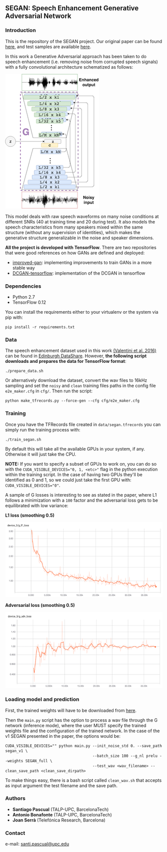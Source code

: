 ## SEGAN: Speech Enhancement Generative Adversarial Network

### Introduction

This is the repository of the SEGAN project. Our original paper can be found [here](https://arxiv.org/abs/1703.09452), and test samples are available [here](http://veu.talp.cat/segan/).

In this work a Generative Adversarial approach has been taken to do speech enhancement (i.e. removing noise from corrupted speech signals) with a fully convolutional architecture schematized as follows:

![SEGAN_G](assets/segan_g.png)

This model deals with raw speech waveforms on many noise conditions at different SNRs (40 at training time and 20 during test). It also models the speech characteristics from many speakers mixed within the same structure (without any supervision of identities), which makes the generative structure generalizable in the noise and speaker dimensions.

**All the project is developed with TensorFlow**. There are two repositories that were good references on how GANs are defined and deployed:

* [improved-gan](https://github.com/openai/improved-gan): implementing improvements to train GANs in a more stable way
*  [DCGAN-tensorflow](https://github.com/carpedm20/DCGAN-tensorflow): implementation of the DCGAN in tensorflow

### Dependencies

* Python 2.7
* TensorFlow 0.12

You can install the requirements either to your virtualenv or the system via pip with:

```
pip install -r requirements.txt
```

### Data

The speech enhancement dataset used in this work [(Valentini et al. 2016)](http://ssw9.net/papers/ssw9_PS2-4_Valentini-Botinhao.pdf) can be found in [Edinburgh DataShare](http://datashare.is.ed.ac.uk/handle/10283/1942). However, **the following script downloads and prepares the data for TensorFlow format**:

```
./prepare_data.sh
```

Or alternatively download the dataset, convert the wav files to 16kHz sampling and set the `noisy` and `clean` training files paths in the config file `e2e_maker.cfg` in `cfg/`. Then run the script:

```
python make_tfrecords.py --force-gen --cfg cfg/e2e_maker.cfg
```

### Training

Once you have the TFRecords file created in `data/segan.tfrecords` you can simply run the training process with:

```
./train_segan.sh
```

By default this will take all the available GPUs in your system, if any. Otherwise it will just take the CPU.

**NOTE:** If you want to specify a subset of GPUs to work on, you can do so with the `CUDA_VISIBLE_DEVICES="0, 1, <etc>"` flag in the python execution within the training script. In the case of having two GPUs they'll be identified as 0 and 1, so we could just take the first GPU with: `CUDA_VISIBLE_DEVICES="0"`.

A sample of G losses is interesting to see as stated in the paper, where L1 follows a minimization with a `100` factor and the adversarial loss gets to be equilibrated with low variance:

**L1 loss (smoothing 0.5)**

![G_L1](assets/g_l1_loss.png)

**Adversarial loss (smoothing 0.5)**

![G_ADV](assets/g_adv_loss.png)

### Loading model and prediction

First, the trained weights will have to be downloaded from [here](https://drive.google.com/open?id=0B6xY-R8JAa8rcGRld1dreGl1RlE).

Then the `main.py` script has the option to process a wav file through the G network (inference mode), where the user MUST specify the trained weights file and the configuration of the trained network. In the case of the v1 SEGAN presented in the paper, the options would be:

```
CUDA_VISIBLE_DEVICES="" python main.py --init_noise_std 0. --save_path segan_v1 \
                                       --batch_size 100 --g_nl prelu --weights SEGAN_full \
                                       --test_wav <wav_filename> --clean_save_path <clean_save_dirpath>
```

To make things easy, there is a bash script called `clean_wav.sh` that accepts as input argument the test filename and
the save path.

### Authors

* **Santiago Pascual** (TALP-UPC, BarcelonaTech)
* **Antonio Bonafonte** (TALP-UPC, BarcelonaTech)
* **Joan Serrà** (Telefónica Research, Barcelona)

### Contact

e-mail: santi.pascual@upc.edu
